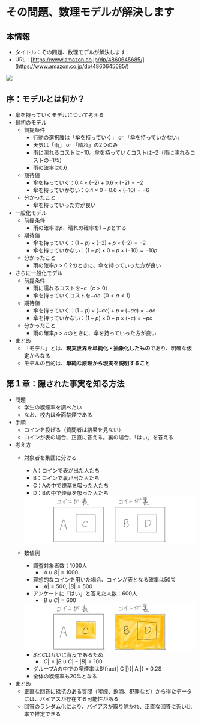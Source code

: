 # その問題、数理モデルが解決します

## 本情報

- タイトル：その問題、数理モデルが解決します
- URL：[https://www.amazon.co.jp/dp/4860645685/](https://www.amazon.co.jp/dp/4860645685/)

<div>
    <img src="https://images-na.ssl-images-amazon.com/images/I/51uOTS58pgL._SX350_BO1,204,203,200_.jpg" width=300">
</div>

## 序：モデルとは何か？

- 傘を持っていくモデルについて考える
- 最初のモデル
    - 前提条件
        - 行動の選択肢は「傘を持っていく」 or 「傘を持っていかない」
        - 天気は「雨」 or 「晴れ」の2つのみ
        - 雨に濡れるコストは$-10$。傘を持っていくコストは$-2$（雨に濡れるコストの$-1/5$）
        - 雨の確率は$0.6$
    - 期待値
        - 傘を持っていく：$0.4 \times (-2) + 0.6 \times (-2) = -2$
        - 傘を持っていかない：$0.4 \times 0 + 0.6 \times (-10) = -6$
    - 分かったこと
        - 傘を持っていった方が良い
- 一般化モデル
    - 前提条件
        - 雨の確率は$p$、晴れの確率を$1-p$とする
    - 期待値
        - 傘を持っていく：$(1-p) \times (-2) + p \times (-2) = -2$
        - 傘を持っていかない：$(1-p) \times 0 + p \times (-10) = -10p$
    - 分かったこと
        - 雨の確率$p > 0.2$のときに、傘を持っていった方が良い
- さらに一般化モデル
    - 前提条件
        - 雨に濡れるコストを$-c$（$c>0$）
        - 傘を持っていくコストを$-ac$（$0<a<1$）
    - 期待値
        - 傘を持っていく：$(1-p) \times (-ac) + p \times (-ac) = -ac$
        - 傘を持っていかない：$(1-p) \times 0 + p \times (-c) = -pc$
    - 分かったこと
        - 雨の確率$p > a$のときに、傘を持っていった方が良い
- まとめ
    - 「モデル」とは、**現実世界を単純化・抽象化したもの**であり、明確な仮定からなる
    - モデルの目的は、**単純な原理から現実を説明すること**

## 第１章：隠された事実を知る方法

- 問題
    - 学生の喫煙率を調べたい
    - なお、校内は全面禁煙である
- 手順
    - コインを投げる（質問者は結果を見ない）
    - コインが表の場合、正直に答える。裏の場合、「はい」を答える
- 考え方
    - 対象者を集団に分ける
        - A：コインで表が出た人たち
        - B：コインで裏が出た人たち
        - C：Aの中で煙草を吸った人たち
        - D：Bの中で煙草を吸った人たち
        <div style="background-color:#ffffff;" align="center"><img src="./img/chap1_01.png" width=300"></div>

    - 数値例
        - 調査対象者数：1000人
            - $| A \cup B | = 1000$
        - 理想的なコインを用いた場合、コインが表となる確率は50%
            - $| A | = 500$, $| B | = 500$
        - アンケートに「はい」と答えた人数：600人
            - $| B \cup C | = 600$
        <div style="background-color:#ffffff;" align="center"><img src="./img/chap1_02.png" width=300"></div>

        - $B$と$C$は互いに背反であるため
            - $| C | = | B \cup C | - | B | = 100$
        - グループ$A$の中での喫煙率は$\frac{| C |}{| A |} = 0.2$
        - 全体の喫煙率も20%となる
- まとめ
    - 正直な回答に抵抗のある質問（喫煙、飲酒、犯罪など）から得たデータには、バイアスが存在する可能性がある
    - 回答のランダム化により、バイアスが取り除かれ、正直な回答に近い比率で推定できる
